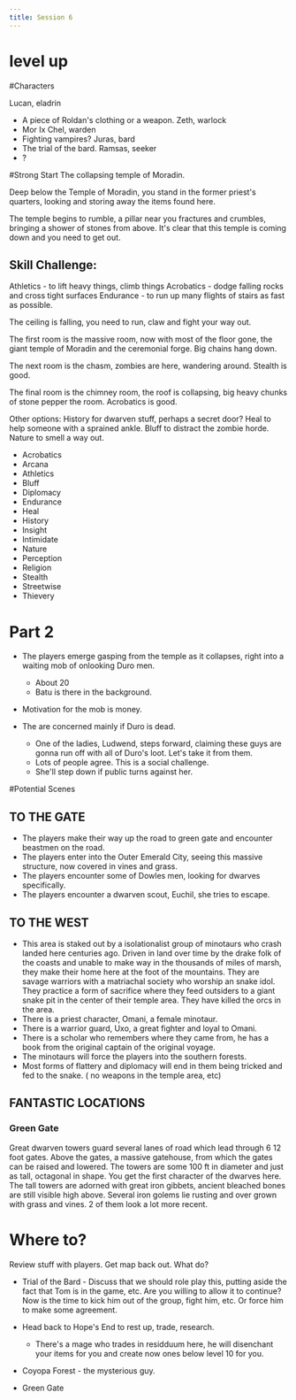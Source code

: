 ```yaml
---
title: Session 6
---
```


# level up

#Characters

Lucan, eladrin
- A piece of Roldan's clothing or a weapon.
Zeth, warlock
- Mor
Ix Chel, warden
- Fighting vampires?
Juras, bard
- The trial of the bard.
Ramsas, seeker
- ?

#Strong Start
The collapsing temple of Moradin.

Deep below the Temple of Moradin, you stand in the former priest's quarters, looking and storing away the items found here.

The temple begins to rumble, a pillar near you fractures and crumbles, bringing a shower of stones from above. It's clear that this temple is coming down and you need to get out.

## Skill Challenge:
Athletics - to lift heavy things, climb things
Acrobatics - dodge falling rocks and cross tight surfaces
Endurance - to run up many flights of stairs as fast as possible.

The ceiling is falling, you need to run, claw and fight your way out.

The first room is the massive room, now with most of the floor gone, the giant temple of Moradin and the ceremonial forge. Big chains hang down.

The next room is the chasm, zombies are here, wandering around. Stealth is good.

The final room is the chimney room, the roof is collapsing, big heavy chunks of stone pepper the room. Acrobatics is good.

Other options:
History for dwarven stuff, perhaps a secret door?
Heal to help someone with a sprained ankle.
Bluff to distract the zombie horde.
Nature to smell a way out.

* Acrobatics  
* Arcana  
* Athletics  
* Bluff  
* Diplomacy  
* Endurance  
* Heal  
* History  
* Insight  
* Intimidate  
* Nature  
* Perception  
* Religion  
* Stealth  
* Streetwise  
* Thievery  


# Part 2

- The players emerge gasping from the temple as it collapses, right into a waiting mob of onlooking Duro men.
  - About 20
  - Batu is there in the background.

- Motivation for the mob is money.

- The are concerned mainly if Duro is dead.
  - One of the ladies, Ludwend, steps forward, claiming these guys are gonna run off with all of Duro's loot. Let's take it from them.
  - Lots of people agree. This is a social challenge.
  - She'll step down if public turns against her.
  
#Potential Scenes 
## TO THE GATE
- The players make their way up the road to green gate and encounter beastmen on the road. 
- The players enter into the Outer Emerald City, seeing this massive structure, now covered in vines and grass.
- The players encounter some of Dowles men, looking for dwarves specifically. 
- The players encounter a dwarven scout, Euchil, she tries to escape.

## TO THE WEST
- This area is staked out by a isolationalist group of minotaurs who crash landed here centuries ago. Driven in land over time by the drake folk of the coasts and unable to make way in the thousands of miles of marsh, they make their home here at the foot of the mountains. They are savage warriors with a matriachal society who worship an snake idol. They practice a form of sacrifice where they feed outsiders to a giant snake pit in the center of their temple area. They have killed the orcs in the area.
- There is a priest character, Omani, a female minotaur.
- There is a warrior guard, Uxo, a great fighter and loyal to Omani.
- There is a scholar who remembers where they came from, he has a book from the original captain of the original voyage.
- The minotaurs will force the players into the southern forests.
- Most forms of flattery and diplomacy will end in them being tricked and fed to the snake. ( no weapons in the temple area, etc)


## FANTASTIC LOCATIONS

### Green Gate
Great dwarven towers guard several lanes of road which lead through 6 12 foot gates. Above the gates, a massive gatehouse, from which the gates can be raised and lowered. The towers are some 100 ft in diameter and just as tall, octagonal in shape. You get the first character of the dwarves here. The tall towers are adorned with great iron gibbets, ancient bleached bones are still visible high above. Several iron golems lie rusting and over grown with grass and vines. 2 of them look a lot more recent.

# Where to? 

Review stuff with players. Get map back out. What do?

- Trial of the Bard - Discuss that we should role play this, putting aside the fact that Tom is in the game, etc. Are you willing to allow it to continue? Now is the time to kick him out of the group, fight him, etc. Or force him to make some agreement.

- Head back to Hope's End to rest up, trade, research.
  - There's a mage who trades in residduum here, he will disenchant your items for you and create now ones below level 10 for you.

- Coyopa Forest - the mysterious guy.
  
- Green Gate